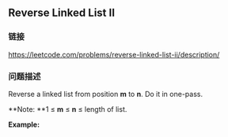 ## Reverse Linked List II  
### 链接  
https://leetcode.com/problems/reverse-linked-list-ii/description/  
### 问题描述
Reverse a linked list from position **m** to **n**. Do it in one-pass.

**Note:&nbsp;**1 &le; **m** &le; **n** &le; length of list.

**Example:**
